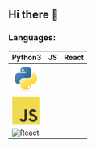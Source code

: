 ## Hi there 👋


### Languages:
| Python3 | JS | React |
|----------|----------|----------|
|  <img src="https://github.com/devicons/devicon/blob/master/icons/python/python-original.svg" title="Python" alt="Python" width="55" height="55"/>                 |  
   <img src="https://github.com/devicons/devicon/blob/master/icons/javascript/javascript-original.svg" title="JavaScript" alt="JavaScript" width="55" height="55"/> | 
   <img src="https://duckduckgo.com/i/1919314e.png" title="React" alt="React" width="55" height="55"/>                                                              |
